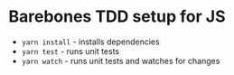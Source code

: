 # Barebones TDD setup for JS

* `yarn install` - installs dependencies
* `yarn test` - runs unit tests
* `yarn watch` - runs unit tests and watches for changes
